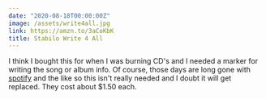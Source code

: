 ```yaml
---
date: "2020-08-18T00:00:00Z"
image: /assets/write4all.jpg
link: https://amzn.to/3aCoKbK
title: Stabilo Write 4 All
---
```

I think I bought this for when I was burning CD's and I needed a marker for writing the song or album info. Of course, those days are long gone with [spotify](http://spotify.com) and the like so this isn't really needed and I doubt it will get replaced. They cost about $1.50 each.